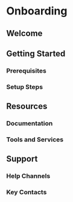 # Onboarding

## Welcome

<!-- Welcome message and overview -->

## Getting Started

### Prerequisites

<!-- Required tools, accounts, permissions -->

### Setup Steps

<!-- Step-by-step setup instructions -->

## Resources

### Documentation

<!-- Links to important docs -->

### Tools and Services

<!-- Links to tools and services needed -->

## Support

### Help Channels

<!-- Where to get help -->

### Key Contacts

<!-- Important people to know -->
